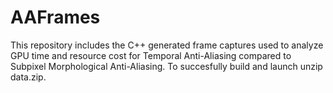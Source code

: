 # AAFrames
This repository includes the C++ generated frame captures used to analyze GPU time and resource cost for Temporal Anti-Aliasing compared to Subpixel Morphological Anti-Aliasing.
To succesfully build and launch unzip data.zip.
